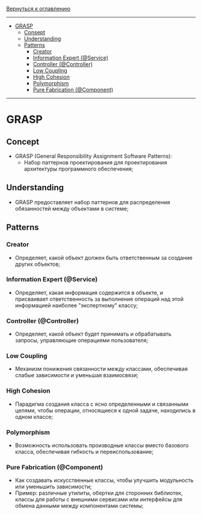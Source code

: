 [Вернуться к оглавлению](https://github.com/engine-it-in/different-level-task/blob/main/README.md)
***
* [GRASP](#grasp)
  * [Consept](#consept)
  * [Understanding](#understanding)
  * [Patterns](#patterns)
    * [Creator](#creator)
    * [Information Expert (@Service)](#information-expert--service-)
    * [Controller (@Controller)](#controller--controller-)
    * [Low Coupling](#low-coupling)
    * [High Cohesion](#high-cohesion)
    * [Polymorphism](#polymorphism)
    * [Pure Fabrication (@Component)](#pure-fabrication--component-)
***

# GRASP

## Concept

* GRASP (General Responsibility Assignment Software Patterns): 
  * Набор паттернов проектирования для проектирования архитектуры программного обеспечения;

## Understanding

* GRASP предоставляет набор паттернов для распределения обязанностей между объектами в системе;

## Patterns

### Creator

* Определяет, какой объект должен быть ответственным за создание других объектов;

### Information Expert (@Service)

* Определяет, какая информация содержится в объекте, и присваивает ответственность 
за выполнение операций над этой информацией наиболее "экспертному" классу;

### Controller (@Controller)

* Определяет, какой объект будет принимать и обрабатывать запросы, 
управляющие операциями пользователя;

### Low Coupling

* Механизм понижения связанности между классами, обеспечивая слабые зависимости и 
уменьшая взаимосвязи;

### High Cohesion

* Парадигма создания класса с ясно определенными и связанными целями, 
чтобы операции, относящиеся к одной задаче, находились в одном классе;

### Polymorphism

* Возможность использовать производные классы вместо базового класса, 
обеспечивая гибкость и переиспользование;

### Pure Fabrication (@Component)

* Как создавать искусственные классы, чтобы улучшить модульность или уменьшить зависимости;
* Пример: различные утилиты, обертки для сторонних библиотек, классы для работы 
с внешними сервисами или интерфейсы для обмена данными между компонентами системы;
